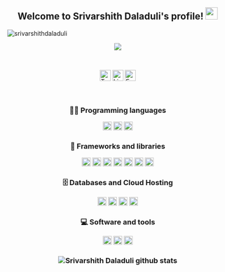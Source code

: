 <!--
**Srivarshith Daladuli** is a ✨ _special_ ✨ repository because its `README.md` (this file) appears on your GitHub profile.

Here are some ideas to get you started:

- 🔭 I’m currently working on ...
- 🌱 I’m currently learning ...
- 👯 I’m looking to collaborate on ...
- 🤔 I’m looking for help with ...
- 💬 Ask me about ...
- 📫 How to reach me: ...
- 😄 Pronouns: ...
- ⚡ Fun fact: ...
[Srivarshith Daladuli](https://srivarshithdaladuli.github.io/My-Profile/)
-->
<!-- ![Srivarshith Daladuli](sri.gif) -->
<h2 align="center">
  Welcome to Srivarshith Daladuli's profile!
  <img src="https://media.giphy.com/media/hvRJCLFzcasrR4ia7z/giphy.gif" width="28">
</h2>


<p align="left"> <img src="https://komarev.com/ghpvc/?username=srivarshithdaladuli&label=Profile%20views&color=0e75b6&style=flat" alt="srivarshithdaladuli" /> </p>

<p align="center">
  <a href="https://github.com/DenverCoder1/readme-typing-svg"><img src="https://readme-typing-svg.herokuapp.com/?lines=Data%20Scientist;Data%20Engineer;Machine%20Learning;Code%20|%20Eat%20|%20Sleep%20|%20Dream&font=Fira%20Code&center=true&width=440&height=45&color=ADF802&vCenter=true&size=22"></a>
</p>

<br>

<p align="center">
    <!--Twitter, LinkedIn, Hashnode, Kaggle -->
    <a href="https://twitter.com/SrivarshithD" target+"_blank" ><img alt="Twitter" src="https://img.shields.io/badge/Twitter-1DA1F2?style=for-the-badge&logo=twitter&logoColor=white" height="25em"></a> 
    <a href="https://www.linkedin.com/in/srivarshith-daladuli-107331108/" target+"_blank" ><img alt="LinkedIn" src="https://img.shields.io/badge/LinkedIn-0077B5?style=for-the-badge&logo=linkedin&logoColor=white" height="25em"></a> 
    <a href="srivarshithdaladuli@gmail.com" target+"_blank" ><img src="https://img.shields.io/badge/Gmail-D14836?style=for-the-badge&logo=gmail&logoColor=white" height="25em" alt="Email Me" title="Email Me"/></a>
    
</p>

<br>

<!-- <h2 align="center">
  My Tech Stack  
</h2> -->

<h3 align="center">
  👨‍💻 Programming languages 
</h3>

<p align='center'>
<!--Python,SQL, HTML, CSS, JavaScript -->
     <a href="https://www.python.org/" target+"_blank" ><img alt="Python" src="https://img.shields.io/badge/Python-FFD43B?style=for-the-badge&logo=python&logoColor=blue" height="20em"></a>
    <a href="https://www.w3schools.com/html/" target+"_blank" ><img alt="HTML" src="https://img.shields.io/badge/HTML5-E34F26?style=for-the-badge&logo=html5&logoColor=white" height="20em"></a>
    <a href="https://www.tutorialrepublic.com/css-tutorial/" target+"_blank" ><img alt="CSS" src="https://img.shields.io/badge/CSS3-1572B6?style=for-the-badge&logo=css3&logoColor=white" height="20em"></a
</p>

<h3 align="center">
🧰 Frameworks and libraries
</h3>

<p align="center">
<!-- Pandas, Numpy, Streamlit, Tableau, Docker, Flask, JSON -->
    <a href="https://pandas.pydata.org/docs/getting_started/index.html" target+"_blank" ><img alt="Pandas" src="https://img.shields.io/badge/Pandas-2C2D72?style=for-the-badge&logo=pandas&logoColor=white" height="20em"></a>    
    <a href="https://numpy.org/" target+"_blank" ><img alt="Numpy" src="https://img.shields.io/badge/Numpy-777BB4?style=for-the-badge&logo=numpy&logoColor=white" height="20em"></a>
    <a href="https://streamlit.io/" target+"_blank" ><img alt="Streamlit" src="https://img.shields.io/badge/Streamlit-FF4B4B?style=for-the-badge&logo=Streamlit&logoColor=white" height="20em"></a>
    <a href="https://www.tableau.com/" target+"_blank" ><img alt="Tableau" src="https://img.shields.io/badge/Tableau-E97627?style=for-the-badge&logo=Tableau&logoColor=white" height="20em"></a>
    <a href="https://flask.palletsprojects.com/" target+"_blank" ><img alt="Flask" src="https://img.shields.io/badge/Flask-000000?style=for-the-badge&logo=flask&logoColor=white" height="20em"></a>
    <a href="https://www.json.org/" target+"_blank" ><img alt="Json" src="https://img.shields.io/badge/json-5E5C5C?style=for-the-badge&logo=json&logoColor=white" height="20em"></a>
    <a href="https://www.json.org/" target+"_blank" ><img alt="Json" src="https://img.shields.io/badge/scikit_learn-F7931E?style=for-the-badge&logo=scikit-learn&logoColor=white" height="20em"></a>
    
</p>

<h3 align="center">
🗄️ Databases and Cloud Hosting
</h3>

<p align="center">
<!--MySQL, Github, SQLite -->
    <a href="https://www.mysql.com/" target+"_blank" ><img alt="MySQL" src="https://img.shields.io/badge/MySQL-005C84?style=for-the-badge&logo=mysql&logoColor=white" height="20em"></a>
    <a href="https://github.com/" target+"_blank" ><img alt="Github" src="https://img.shields.io/badge/GitHub-100000?style=for-the-badge&logo=github&logoColor=white" height="20em"></a>
    <a href="https://www.docker.com/" target+"_blank" ><img alt="Docker" src="https://img.shields.io/badge/Docker-2CA5E0?style=for-the-badge&logo=docker&logoColor=white" height="20em"></a>
    <a href="https://www.sqlite.org/" target+"_blank" ><img alt="SQLite" src="https://img.shields.io/badge/SQLite-07405E?style=for-the-badge&logo=sqlite&logoColor=white" height="20em"></a>
   
</p>

<h3 align="center">
💻 Software and tools
</h3>

<p align="center">
<!-- Jupyter Notebooks, Visual Studio, Git  -->
    <a href="https://jupyter.org/" target+"_blank" ><img alt="JupyterNotebooks" src="https://img.shields.io/badge/Jupyter-F37626.svg?&style=for-the-badge&logo=Jupyter&logoColor=white" height="20em"></a>
    <a href="https://code.visualstudio.com/" target+"_blank" ><img alt="VisualStudio" src="https://img.shields.io/badge/Visual_Studio_Code-0078D4?style=for-the-badge&logo=visual%20studio%20code&logoColor=white" height="20em"></a>
    <a href="https://git-scm.com/" target+"_blank" ><img alt="Git" src="https://img.shields.io/badge/GIT-E44C30?style=for-the-badge&logo=git&logoColor=white" height="20em"></a>
   
</p>


<h3 align="center">
 
 <!--Github Status -->    
![Srivarshith Daladuli github stats](https://github-readme-stats.vercel.app/api?username=srivarshithdaladuli&count_private=true&show_icons=true&theme=green&hide_rank=false)

</h3>   
      
            
      
